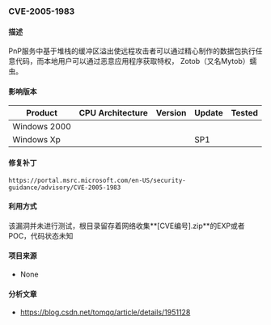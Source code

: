 ### CVE-2005-1983

#### 描述

PnP服务中基于堆栈的缓冲区溢出使远程攻击者可以通过精心制作的数据包执行任意代码，而本地用户可以通过恶意应用程序获取特权， Zotob（又名Mytob）蠕虫。

#### 影响版本

| Product      | CPU Architecture | Version | Update | Tested |
| ------------ | ---------------- | ------- | ------ | ------ |
| Windows 2000 |                  |         |        |        |
| Windows Xp   |                  |         | SP1    |        |

#### 修复补丁

```
https://portal.msrc.microsoft.com/en-US/security-guidance/advisory/CVE-2005-1983
```

#### 利用方式

该漏洞并未进行测试，根目录留存着网络收集**[CVE编号].zip**的EXP或者POC，代码状态未知

#### 项目来源

- None

#### 分析文章
- https://blog.csdn.net/tomqq/article/details/1951128